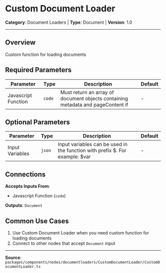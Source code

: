 # Custom Document Loader

**Category**: Document Loaders | **Type**: Document | **Version**: 1.0

---

## Overview

Custom function for loading documents

## Required Parameters

| Parameter | Type | Description | Default |
|-----------|------|-------------|---------|
| Javascript Function | `code` | Must return an array of document objects containing metadata and pageContent if  | - |

## Optional Parameters

| Parameter | Type | Description | Default |
|-----------|------|-------------|---------|
| Input Variables | `json` | Input variables can be used in the function with prefix $. For example: $var | - |

## Connections

**Accepts Inputs From**:
- Javascript Function (`code`)

**Outputs**: `Document`

## Common Use Cases

1. Use Custom Document Loader when you need custom function for loading documents
2. Connect to other nodes that accept `Document` input

---

**Source**: `packages/components/nodes/documentloaders/CustomDocumentLoader/CustomDocumentLoader.ts`